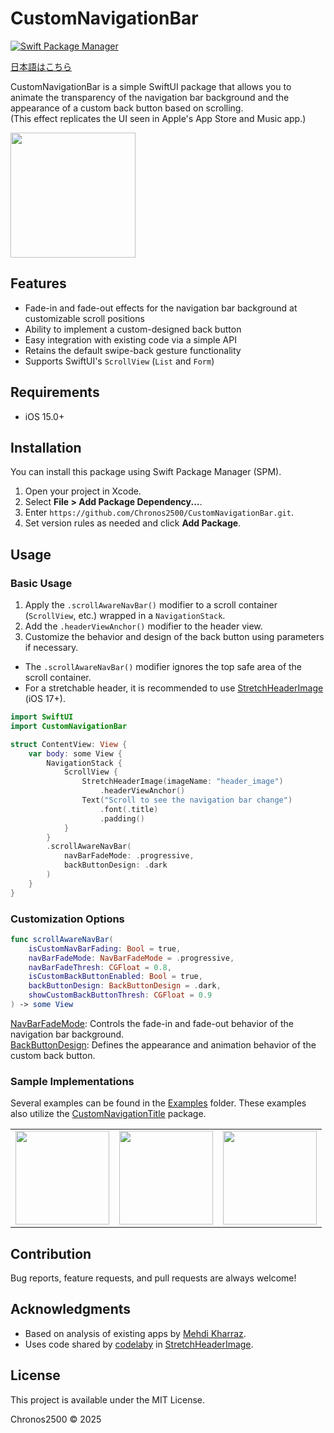 # CustomNavigationBar

[![Swift Package Manager](https://img.shields.io/badge/Swift%20Package%20Manager-compatible-brightgreen.svg)](https://github.com/apple/swift-package-manager)

[日本語はこちら](README-ja.md)

CustomNavigationBar is a simple SwiftUI package that allows you to animate the transparency of the navigation bar background and the appearance of a custom back button based on scrolling.  
(This effect replicates the UI seen in Apple's App Store and Music app.)

<img src="Assets/appstore_demo.gif" width="200">

## Features
- Fade-in and fade-out effects for the navigation bar background at customizable scroll positions
- Ability to implement a custom-designed back button
- Easy integration with existing code via a simple API
- Retains the default swipe-back gesture functionality
- Supports SwiftUI's `ScrollView` (`List` and `Form`)

## Requirements
- iOS 15.0+

## Installation
You can install this package using Swift Package Manager (SPM).

1. Open your project in Xcode.
2. Select **File > Add Package Dependency...**.
3. Enter `https://github.com/Chronos2500/CustomNavigationBar.git`.
4. Set version rules as needed and click **Add Package**.

## Usage

### Basic Usage
1. Apply the `.scrollAwareNavBar()` modifier to a scroll container (`ScrollView`, etc.) wrapped in a `NavigationStack`.
2. Add the `.headerViewAnchor()` modifier to the header view.
3. Customize the behavior and design of the back button using parameters if necessary.

* The `.scrollAwareNavBar()` modifier ignores the top safe area of the scroll container.
* For a stretchable header, it is recommended to use [StretchHeaderImage](Sources/CustomNavigationBar/Components/StretchHeaderImage.swift) (iOS 17+).

```swift
import SwiftUI
import CustomNavigationBar

struct ContentView: View {
    var body: some View {
        NavigationStack {
            ScrollView {
                StretchHeaderImage(imageName: "header_image")
                    .headerViewAnchor()
                Text("Scroll to see the navigation bar change")
                    .font(.title)
                    .padding()
            }
        }
        .scrollAwareNavBar(
            navBarFadeMode: .progressive,
            backButtonDesign: .dark
        )
    }
}
```

### Customization Options
``` swift
func scrollAwareNavBar(
    isCustomNavBarFading: Bool = true,
    navBarFadeMode: NavBarFadeMode = .progressive,
    navBarFadeThresh: CGFloat = 0.8,
    isCustomBackButtonEnabled: Bool = true,
    backButtonDesign: BackButtonDesign = .dark,
    showCustomBackButtonThresh: CGFloat = 0.9
) -> some View
```
[NavBarFadeMode](Sources/CustomNavigationBar/NavBarFadeMode.swift): Controls the fade-in and fade-out behavior of the navigation bar background.  
[BackButtonDesign](Sources/CustomNavigationBar/BackButtonDesign.swift): Defines the appearance and animation behavior of the custom back button.

### Sample Implementations
Several examples can be found in the [Examples](Examples/CustomNavigationBarExample/CustomNavigationTitleBar/ContentView.swift) folder. These examples also utilize the [CustomNavigationTitle](https://github.com/Chronos2500/CustomNavigationTitle) package.

<table>
  <tr>
    <td align="center"><img src="Assets/appstore_demo.gif" width="150"></td>
    <td align="center"><img src="Assets/musicapp1_demo.gif" width="150"></td>
    <td align="center"><img src="Assets/musicapp2_demo.gif" width="150"></td>
  </tr>
</table>

## Contribution
Bug reports, feature requests, and pull requests are always welcome!

## Acknowledgments
* Based on analysis of existing apps by [Mehdi Kharraz](https://x.com/imkh0).
* Uses code shared by [codelaby](https://x.com/codelaby/status/1891776284553793566) in [StretchHeaderImage](Sources/CustomNavigationBar/Components/StretchHeaderImage.swift).

## License
This project is available under the MIT License.

Chronos2500 © 2025


